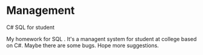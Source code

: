 # Management
C# SQL for student 

My homework for SQL .
It's a managent system for student at college based on C#.
Maybe there are some bugs.
Hope more suggestions.
